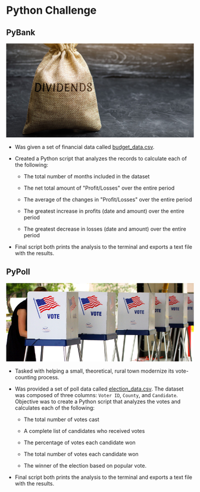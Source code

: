 # Python Challenge

## PyBank

![Revenue](Images/dividends.png)

* Was given a set of financial data called [budget_data.csv](PyBank/Resources/budget_data.csv). 

* Created a Python script that analyzes the records to calculate each of the following:

  * The total number of months included in the dataset

  * The net total amount of "Profit/Losses" over the entire period

  * The average of the changes in "Profit/Losses" over the entire period

  * The greatest increase in profits (date and amount) over the entire period

  * The greatest decrease in losses (date and amount) over the entire period

* Final script both prints the analysis to the terminal and exports a text file with the results.

## PyPoll

![Vote-Counting](Images/voter_buttons_polling_place.png)

* Tasked with helping a small, theoretical, rural town modernize its vote-counting process.

* Was provided a set of poll data called [election_data.csv](PyPoll/Resources/election_data.csv). The dataset was composed of three columns: `Voter ID`, `County`, and `Candidate`. Objective was to create a Python script that analyzes the votes and calculates each of the following:

  * The total number of votes cast

  * A complete list of candidates who received votes

  * The percentage of votes each candidate won

  * The total number of votes each candidate won

  * The winner of the election based on popular vote.

* Final script both prints the analysis to the terminal and exports a text file with the results.